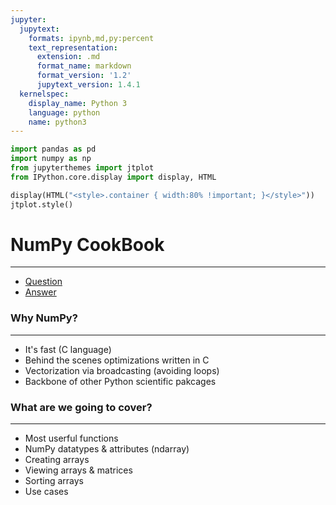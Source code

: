 ```yaml
---
jupyter:
  jupytext:
    formats: ipynb,md,py:percent
    text_representation:
      extension: .md
      format_name: markdown
      format_version: '1.2'
      jupytext_version: 1.4.1
  kernelspec:
    display_name: Python 3
    language: python
    name: python3
---
```


```python
import pandas as pd
import numpy as np
from jupyterthemes import jtplot
from IPython.core.display import display, HTML

display(HTML("<style>.container { width:80% !important; }</style>"))
jtplot.style()
```

# NumPy CookBook
---


* [Question](https://github.com/mrdbourke/zero-to-mastery-ml/blob/master/section-2-data-science-and-ml-tools/numpy-exercises.ipynb)  
* [Answer](https://github.com/mrdbourke/zero-to-mastery-ml/blob/master/section-2-data-science-and-ml-tools/numpy-exercises-solutions.ipynb)


### Why NumPy?
---
* It's fast (C language)
* Behind the scenes optimizations written in C
* Vectorization via broadcasting (avoiding loops)
* Backbone of other Python scientific pakcages


### What are we going to cover?
---
* Most userful functions
* NumPy datatypes & attributes (ndarray)
* Creating arrays
* Viewing arrays & matrices
* Sorting arrays
* Use cases
